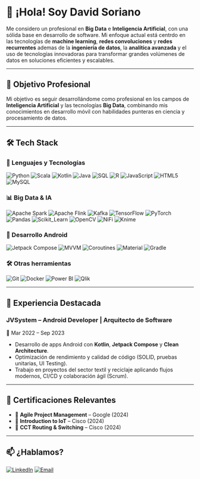 # 👋 ¡Hola! Soy David Soriano

Me considero un profesional en **Big Data** e **Inteligencia Artificial**, con una sólida base en desarrollo de software. Mi enfoque actual está centrdo en las tecnologías de **machine learning**, **redes convoluciones** y **redes recurrentes** ademas de la **ingeniería de datos**, la **analítica avanzada** y el uso de tecnologías innovadoras para transformar grandes volúmenes de datos en soluciones eficientes y escalables.

---

## 🎯 Objetivo Profesional

Mi objetivo es seguir desarrollándome como profesional en los campos de **Inteligencia Artificial** y las tecnologías **Big Data**, combinando mis conocimientos en desarrollo móvil con habilidades punteras en ciencia y procesamiento de datos.

---

## 🛠️ Tech Stack

### 💾 Lenguajes y Tecnologías
![Python](https://img.shields.io/badge/Python-3776AB?style=for-the-badge&logo=python&logoColor=white)
![Scala](https://img.shields.io/badge/Scala-DC322F?style=for-the-badge&logo=scala&logoColor=white)
![Kotlin](https://img.shields.io/badge/Kotlin-7F52FF?style=for-the-badge&logo=kotlin&logoColor=black)
![Java](https://img.shields.io/badge/Java-E34F26?style=for-the-badge&logo=java&logoColor=white)
![SQL](https://img.shields.io/badge/SQL-336791?style=for-the-badge&logo=postgresql&logoColor=white)
![R](https://img.shields.io/badge/R-276DC3?style=for-the-badge&logo=r&logoColor=white)
![JavaScript](https://img.shields.io/badge/javascript-F7DF1E?style=for-the-badge&logo=javascript&logoColor=black)
![HTML5](https://img.shields.io/badge/html5-E34F26?style=for-the-badge&logo=html5&logoColor=white)
![MySQL](https://img.shields.io/badge/mysql-4479A1?style=for-the-badge&logo=mysql&logoColor=white)

### 📊 Big Data & IA
![Apache Spark](https://img.shields.io/badge/Spark-E25A1C?style=for-the-badge&logo=apachespark&logoColor=white)
![Apache Flink](https://img.shields.io/badge/Flink-E6526F?style=for-the-badge&logo=apacheflink&logoColor=white)
![Kafka](https://img.shields.io/badge/Kafka-231F20?style=for-the-badge&logo=apachekafka&logoColor=white)
![TensorFlow](https://img.shields.io/badge/TensorFlow-FF6F00?style=for-the-badge&logo=tensorflow&logoColor=white)
![PyTorch](https://img.shields.io/badge/PyTorch-EE4C2C?style=for-the-badge&logo=pytorch&logoColor=white)
![Pandas](https://img.shields.io/badge/Pandas-150458?style=for-the-badge&logo=pandas&logoColor=white)
![Scikit_Learn](https://img.shields.io/badge/ScikitLearn-F7931E?style=for-the-badge&logo=scikitlearn&logoColor=white)
![OpenCV](https://img.shields.io/badge/OpenCV-5C3EE8?style=for-the-badge&logo=opencv&logoColor=white)
![NiFi](https://img.shields.io/badge/Apache_NiFi-003366?style=for-the-badge&logo=apache&logoColor=white)
![Knime](https://img.shields.io/badge/Knime-FDD800?style=for-the-badge&logo=knime&logoColor=black)

### 📱 Desarrollo Android
![Jetpack Compose](https://img.shields.io/badge/Jetpack_Compose-4285F4?style=for-the-badge&logo=jetpackcompose&logoColor=white)
![MVVM](https://img.shields.io/badge/MVVM-3DDC84?style=for-the-badge&logo=android&logoColor=white)
![Coroutines](https://img.shields.io/badge/Coroutines-0095D5?style=for-the-badge&logo=kotlin&logoColor=white)
![Material](https://img.shields.io/badge/MaterialDesign-757575?style=for-the-badge&logo=materialdesign&logoColor=white)
![Gradle](https://img.shields.io/badge/Gradle-02303A?style=for-the-badge&logo=gradle&logoColor=white)

### 🛠️ Otras herramientas
![Git](https://img.shields.io/badge/Git-F05032?style=for-the-badge&logo=git&logoColor=white)
![Docker](https://img.shields.io/badge/Docker-2496ED?style=for-the-badge&logo=docker&logoColor=white)
![Power BI](https://img.shields.io/badge/Power_BI-F2C811?style=for-the-badge&logo=powerbi&logoColor=black)
![Qlik](https://img.shields.io/badge/Qlik-009845?style=for-the-badge&logo=qlik&logoColor=white)

---

## 💼 Experiencia Destacada

### JVSystem – Android Developer | Arquitecto de Software  
📅 Mar 2022 – Sep 2023

- Desarrollo de apps Android con **Kotlin**, **Jetpack Compose** y **Clean Architecture**.
- Optimización de rendimiento y calidad de código (SOLID, pruebas unitarias, UI Testing).
- Trabajo en proyectos del sector textil y reciclaje aplicando flujos modernos, CI/CD y colaboración ágil (Scrum).

---

## 📜 Certificaciones Relevantes

- 🏅 **Agile Project Management** – Google (2024)  
- 🧠 **Introduction to IoT** – Cisco (2024)  
- 🔧 **CCT Routing & Switching** – Cisco (2024)

---

## 📫 ¿Hablamos?

[![LinkedIn](https://img.shields.io/badge/LinkedIn-Connect-blue?style=for-the-badge&logo=linkedin)](https://www.linkedin.com/in/david-soriano-enguidanos)
[![Email](https://img.shields.io/badge/Email-Contact-red?style=for-the-badge&logo=gmail)](mailto:davsoreng@gmail.com)
